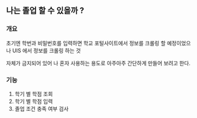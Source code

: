 ## 나는 졸업 할 수 있을까 ?



### 개요

초기엔 학번과 비밀번호를 입력하면 학교 포털사이트에서 정보를 크롤링 할 예정이었으나 UIS 에서 정보를 크롤링 하는 것

자체가 금지되어 있어 나 혼자 사용하는 용도로 아주아주 간단하게 만들어 보려고 한다.



### 기능

1. 학기 별 학점 조회
2. 학기 별 학점 입력
3. 졸업 조건 충족 여부 검사





